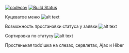 [![codecov](https://codecov.io/gh/RInZ26/job4j_dreamjob/branch/master/graph/badge.svg)](https://codecov.io/gh/RInZ26/job4j_dreamjob)
[![Build Status](https://travis-ci.org/RInZ26/job4j_dreamjob.svg?branch=master)](https://travis-ci.org/RInZ26/job4j_dreamjob)

Куцеватое меню
![alt text](https://i.ibb.co/LhFWggX/1.jpg)

Возможность простановки статуса у заявки
![alt text](https://i.ibb.co/ZMxXy5D/2.jpg)

Сортировка по статусу
![alt text](https://i.ibb.co/7GD1yfr/3.jpg)


Простенькая todo'шка на слезах, сервлетах, Ajax и Hiber